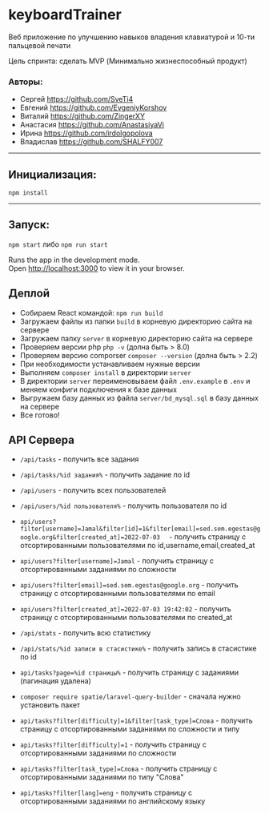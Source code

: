 # keyboardTrainer
Веб приложение по улучшению навыков владения клавиатурой и 10-ти пальцевой печати

Цель спринта: сделать MVP (Минимально жизнеспособный продукт)

### Авторы:
* Сергей https://github.com/SveTi4
* Евгений https://github.com/EvgeniyKorshov
* Виталий https://github.com/ZingerXY
* Анастасия https://github.com/AnastasiyaVi
* Ирина https://github.com/irdolgopolova
* Владислав https://github.com/SHALFY007

<hr/>

## Инициализация:
`npm install`

<hr/>

## Запуск:
`npm start` либо `npm run start`

Runs the app in the development mode.\
Open [http://localhost:3000](http://localhost:3000) to view it in your browser.

## Деплой

* Собираем React командой: `npm run build`
* Загружаем файлы из папки `build` в корневую директорию сайта на сервере
* Загружаем папку `server` в корневую директорию сайта на сервере
* Проверяем версии php `php -v` (долна быть > 8.0)
* Проверяем версию comporser `composer --version` (долна быть > 2.2)
* При необходимости устанавливаем нужные версии
* Выполняем `composer install` в директории `server`
* В директории `server` переименовываем файл `.env.example` в `.env` и меняем конфиги подключения к базе данных
* Выгружаем базу данных из файла `server/bd_mysql.sql` в базу данных на сервере
* Все готово!

## API Сервера

* `/api/tasks` - получить все задания
* `/api/tasks/%id задания%` - получить задание по id

* `/api/users` - получить всех пользователей
* `/api/users/%id пользователя%` - получить пользователя по id

*  `api/users?filter[username]=Jamal&filter[id]=1&filter[email]=sed.sem.egestas@google.org&filter[created_at]=2022-07-03  ` - получить страницу с отсортированными пользователями по id,username,email,created_at 
*  `api/users?filter[username]=Jamal` - получить страницу с отсортированными заданиями по сложности
*  `api/users?filter[email]=sed.sem.egestas@google.org` - получить страницу с отсортированными пользователями по email
*  `api/users?filter[created_at]=2022-07-03 19:42:02` - получить страницу с отсортированными пользователями по created_at

* `/api/stats` - получить всю статистику
* `/api/stats/%id записи в стасистике%` - получить запись в стасистике по id

* `api/tasks?page=%id страницы%` - получить страницу с заданиями (пагинация удалена)

*  `composer require spatie/laravel-query-builder` - сначала нужно установить пакет

*  `api/tasks?filter[difficulty]=1&filter[task_type]=Слова` - получить страницу с отсортированными заданиями по сложности и типу
*  `api/tasks?filter[difficulty]=1` - получить страницу с отсортированными заданиями по сложности
*  `api/tasks?filter[task_type]=Слова` - получить страницу с отсортированными заданиями по типу "Слова"
*  `api/tasks?filter[lang]=eng` - получить страницу с отсортированными заданиями по английскому языку